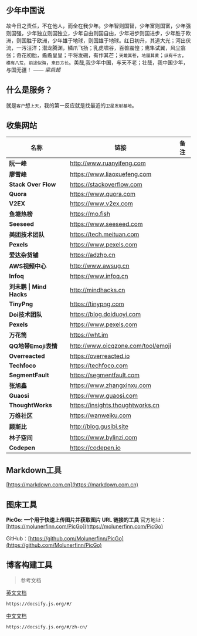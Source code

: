 ## 少年中国说

故今日之责任，不在他人，而全在我少年。少年智则国智，少年富则国富，少年强则国强，少年独立则国独立，少年自由则国自由，少年进步则国进步，少年胜于欧洲，则国胜于欧洲，少年雄于地球，则国雄于地球。红日初升，其道大光；河出伏流，一泻汪洋；潜龙腾渊，鳞爪飞扬；乳虎啸谷，百兽震惶；鹰隼试翼，风尘翕张；奇花初胎，矞矞皇皇；干将发硎，有作其芒；`天戴其苍`，`地履其黄`；`纵有千古`，`横有八荒`，`前途似海`，`来日方长`。美哉,我少年中国，与天不老；壮哉，我中国少年，与国无疆！ *—— 梁启超*

## 什么是服务？

就是`客户`想`上天`，我的第一反应就是找最近的`卫星发射基地`。

## 收集网站

| 名称                     | 链接                               | 备注 |
| ------------------------ | ---------------------------------- | ---- |
| **阮一峰**               | http://www.ruanyifeng.com          |      |
| **廖雪峰**               | https://www.liaoxuefeng.com        |      |
| **Stack Over Flow**      | https://stackoverflow.com          |      |
| **Quora**                | https://www.quora.com              |      |
| **V2EX**                 | https://www.v2ex.com               |      |
| **鱼塘热榜**             | https://mo.fish                    |      |
| **Seeseed**              | https://www.seeseed.com            |      |
| **美团技术团队**         | https://tech.meituan.com           |      |
| **Pexels**               | https://www.pexels.com             |      |
| **爱达杂货铺**           | https://adzhp.cn                   |      |
| **AWS视频中心**          | http://www.awsug.cn                |      |
| **Infoq**                | https://www.infoq.cn               |      |
| **刘未鹏 \| Mind Hacks** | http://mindhacks.cn                |      |
| **TinyPng**              | https://tinypng.com                |      |
| **Doi技术团队**          | https://blog.doiduoyi.com          |      |
| **Pexels**               | https://www.pexels.com             |      |
| **万花筒**               | https://wht.im                     |      |
| **QQ地带Emoji表情**      | http://www.oicqzone.com/tool/emoji |      |
| **Overreacted**          | https://overreacted.io             |      |
| **Techfoco**             | https://techfoco.com               |      |
| **SegmentFault**         | https://segmentfault.com           |      |
| **张旭鑫**               | https://www.zhangxinxu.com         |      |
| **Guaosi**               | https://www.guaosi.com             |      |
| **ThoughtWorks**         | https://insights.thoughtworks.cn   |      |
| **万维社区**             | https://wanweiku.com               |      |
| **顾斯比**               | http://blog.gusibi.site            |      |
| **林子空间**             | https://www.bylinzi.com            |      |
| **Codepen**              | https://codepen.io                 |      |

## Markdown工具

[https://markdown.com.cn](https://markdown.com.cn)

## 图床工具

**PicGo: 一个用于快速上传图片并获取图片 URL 链接的工具**
官方地址：[https://molunerfinn.com/PicGo](https://molunerfinn.com/PicGo)

GitHub：[https://github.com/Molunerfinn/PicGo](https://github.com/Molunerfinn/PicGo)



## 博客构建工具

> 参考文档

[英文文档](https://docsify.js.org/#/)

```html
https://docsify.js.org/#/
```

[中文文档](https://docsify.js.org/#/zh-cn/)

```html
https://docsify.js.org/#/zh-cn/
```

